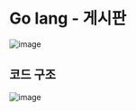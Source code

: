 # Go lang - 게시판
![image](https://img.shields.io/badge/-html-red)

## 코드 구조
![image](https://user-images.githubusercontent.com/94525599/157183333-1a330d99-c36d-46f4-9db9-d15814b562f2.png)

